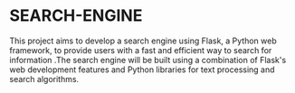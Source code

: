 # SEARCH-ENGINE
This project aims to develop a search engine using Flask, a Python web framework, to provide users with a fast and efficient way to search  for  information .The search engine will be built using a combination of Flask's web development features and Python libraries for text processing and search algorithms. 
